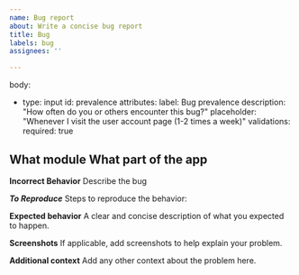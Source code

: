 ```yaml
---
name: Bug report
about: Write a concise bug report
title: Bug
labels: bug
assignees: ''

---
```


body:
- type: input
  id: prevalence
  attributes:
    label: Bug prevalence
    description: "How often do you or others encounter this bug?"
    placeholder: "Whenever I visit the user account page (1-2 times a week)"
  validations:
    required: true

**What module**
What part of the app
---

**Incorrect Behavior**
Describe the bug 

***To Reproduce***
Steps to reproduce the behavior:

**Expected behavior**
A clear and concise description of what you expected to happen.

**Screenshots**
If applicable, add screenshots to help explain your problem.

**Additional context**
Add any other context about the problem here.
